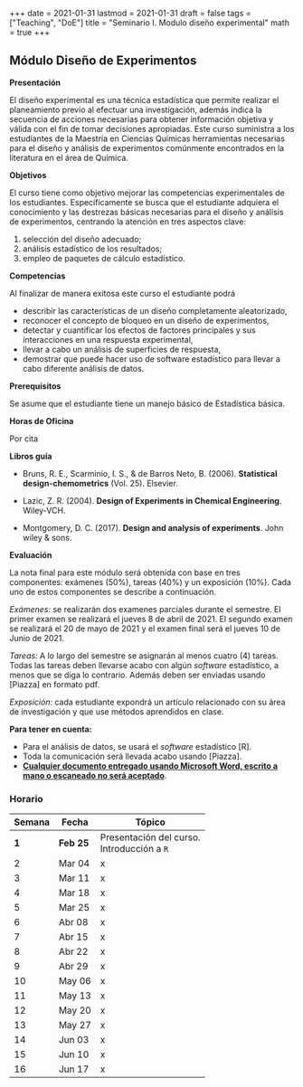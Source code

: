 +++
date      = 2021-01-31
lastmod   = 2021-01-31
draft     = false
tags      = ["Teaching", "DoE"]
title     = "Seminario I. Modulo diseño experimental"
math      = true
+++

## Módulo Diseño de Experimentos

**Presentación**

El diseño experimental es una técnica estadística que permite realizar el planeamiento previo al efectuar una investigación, además indica la secuencia de acciones necesarias para obtener información objetiva y válida con el fin de tomar decisiones apropiadas. Este curso suministra a los estudiantes de la Maestría en Ciencias Químicas herramientas necesarias para el diseño y análisis de experimentos comúnmente encontrados en la literatura en el área de Química.


**Objetivos**

El curso tiene como objetivo mejorar las competencias experimentales de los estudiantes. Específicamente  se busca que el estudiante adquiera el conocimiento y las destrezas básicas necesarias para el diseño y análisis de experimentos, centrando la atención en tres aspectos clave:

1. selección del diseño adecuado;
2. análisis estadístico de los resultados;
3. empleo de paquetes de cálculo estadístico.

**Competencias**

Al finalizar de manera exitosa este curso el estudiante podrá

* describir las características de un diseño completamente aleatorizado,
* reconocer el concepto de bloqueo en un diseño de experimentos,
* detectar y cuantificar los efectos de factores principales y sus interacciones en una respuesta experimental,
* llevar a cabo un análisis de superficies de respuesta,
* demostrar que puede hacer uso de software estadístico para llevar a cabo diferente análisis de datos.

**Prerequisitos**

Se asume que el estudiante tiene un manejo básico de Estadística básica.

**Horas de Oficina**

Por cita

**Libros guía**

- Bruns, R. E., Scarminio, I. S., & de Barros Neto, B. (2006). **Statistical design-chemometrics** (Vol. 25). Elsevier.

- Lazic, Z. R. (2004). **Design of Experiments in Chemical Engineering**. Wiley-VCH.

- Montgomery, D. C. (2017). **Design and analysis of experiments**. John wiley & sons.


**Evaluación**

La nota final para este módulo será obtenida con base en tres componentes: exámenes (50%), tareas (40%) y un exposición (10%). Cada uno de estos componentes se describe a continuación.

*Exámenes:* se realizarán dos examenes parciales durante el semestre. El primer examen se realizará el jueves 8 de abril de 2021. El segundo examen se realizará el 20 de mayo de 2021 y el examen final será el jueves 10 de Junio de 2021.

*Tareas:* A lo largo del semestre se asignarán al menos cuatro (4) tareas. Todas las tareas deben llevarse acabo con algún *software* estadístico, a menos que se diga lo contrario. Además deben ser enviadas usando [Piazza] en formato pdf.

*Exposición:* cada estudiante expondrá un artículo relacionado con su área de investigación y que use métodos aprendidos en clase.

**Para tener en cuenta:**

- Para el análisis de datos, se usará el *software* estadístico [R].
- Toda la comunicación será llevada acabo usando [Piazza].
- __[Cualquier documento entregado usando Microsoft Word, escrito a mano o escaneado no será aceptado](http://www.gnu.org/philosophy/no-word-attachments.html)__.


### Horario

Semana | Fecha | Tópico
---| ---| ---
**1**  | **Feb 25** | Presentación del curso. <br> Introducción a `R`
2  | Mar 04 | x
3  | Mar 11 | x
4  | Mar 18 | x
5  | Mar 25 | x
6  | Abr 08 | x
7  | Abr 15 | x
8  | Abr 22 | x
9  | Abr 29 | x
10  | May 06 | x
11  | May 13 | x
12  | May 20 | x
13  | May 27 | x
14  | Jun 03 | x
15  | Jun 10 | x
16  | Jun 17 | x

